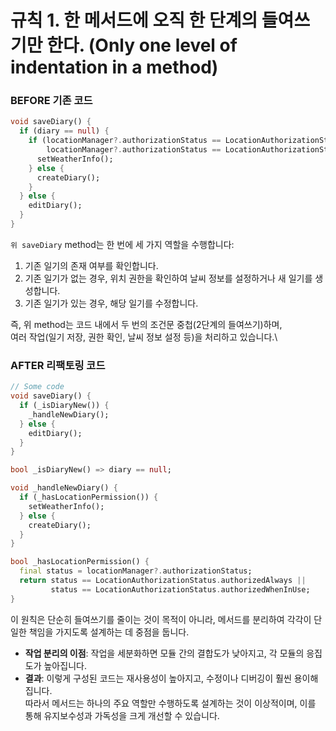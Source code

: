 # 규칙 1.  한 메서드에 오직 한 단계의 들여쓰기만 한다. (Only one level of indentation in a method)

### **BEFORE 기존 코드**

```dart
void saveDiary() {
  if (diary == null) {
    if (locationManager?.authorizationStatus == LocationAuthorizationStatus.authorizedAlways ||
        locationManager?.authorizationStatus == LocationAuthorizationStatus.authorizedWhenInUse) {
      setWeatherInfo();
    } else {
      createDiary();
    }
  } else {
    editDiary();
  }
}
```

`위 saveDiary` method는 한 번에 세 가지 역할을 수행합니다:

1. 기존 일기의 존재 여부를 확인합니다.
2. 기존 일기가 없는 경우, 위치 권한을 확인하여 날씨 정보를 설정하거나 새 일기를 생성합니다.
3. 기존 일기가 있는 경우, 해당 일기를 수정합니다.

즉, 위 method는 코드 내에서 두 번의 조건문 중첩(2단계의 들여쓰기)하며, \
여러 작업(일기 저장, 권한 확인, 날씨 정보 설정 등)을 처리하고 있습니다.\


### **AFTER 리팩토링 코드**

```dart
// Some code
void saveDiary() {
  if (_isDiaryNew()) {
    _handleNewDiary();
  } else {
    editDiary();
  }
}

bool _isDiaryNew() => diary == null;

void _handleNewDiary() {
  if (_hasLocationPermission()) {
    setWeatherInfo();
  } else {
    createDiary();
  }
}

bool _hasLocationPermission() {
  final status = locationManager?.authorizationStatus;
  return status == LocationAuthorizationStatus.authorizedAlways ||
         status == LocationAuthorizationStatus.authorizedWhenInUse;
}
```

이 원칙은 단순히 들여쓰기를 줄이는 것이 목적이 아니라, 메서드를 분리하여 각각이 단일한 책임을 가지도록 설계하는 데 중점을 둡니다.

* **작업 분리의 이점**: 작업을 세분화하면 모듈 간의 결합도가 낮아지고, 각 모듈의 응집도가 높아집니다.
* **결과**: 이렇게 구성된 코드는 재사용성이 높아지고, 수정이나 디버깅이 훨씬 용이해집니다.\
  따라서 메서드는 하나의 주요 역할만 수행하도록 설계하는 것이 이상적이며, 이를 통해 유지보수성과 가독성을 크게 개선할 수 있습니다.
